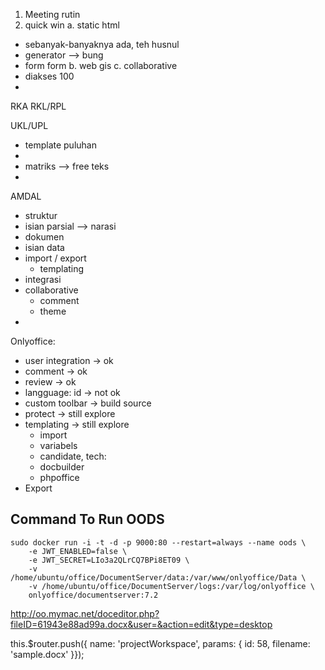 
1. Meeting rutin
2. quick win
a. static html
  - sebanyak-banyaknya ada, teh husnul
  - generator --> bung
  - form form
b. web gis
c. collaborative
  - diakses 100
  - 


RKA
RKL/RPL

UKL/UPL
- template puluhan
- 
- matriks --> free teks
- 
AMDAL

- struktur
- isian parsial --> narasi
- dokumen
- isian data
- import / export
  - templating
- integrasi
- collaborative
  - comment
  - theme
- 

Onlyoffice:
- user integration -> ok
- comment -> ok
- review -> ok
- langguage: id -> not ok
- custom toolbar -> build source
- protect -> still explore
- templating -> still explore
  - import 
  - variabels
  * candidate, tech:
  - docbuilder
  - phpoffice
- Export

## Command To Run OODS

```
sudo docker run -i -t -d -p 9000:80 --restart=always --name oods \
    -e JWT_ENABLED=false \
    -e JWT_SECRET=LIo3a2QLrCQ7BPi8ET09 \
    -v /home/ubuntu/office/DocumentServer/data:/var/www/onlyoffice/Data \
    -v /home/ubuntu/office/DocumentServer/logs:/var/log/onlyoffice \
    onlyoffice/documentserver:7.2
```

http://oo.mymac.net/doceditor.php?fileID=61943e88ad99a.docx&user=&action=edit&type=desktop



this.$router.push({ name: 'projectWorkspace', params: { id: 58, filename: 'sample.docx' }});

